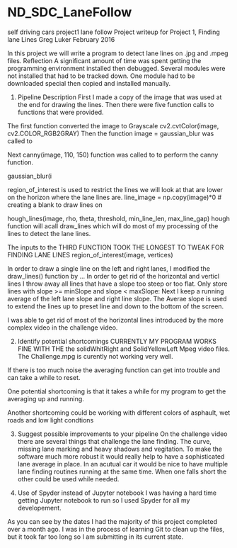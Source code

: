# ND_SDC_LaneFollow
self driving cars project1 lane follow
Project writeup for Project 1, Finding lane Lines
Greg Luker
February  2016


 In this project we will write a program to detect lane lines on .jpg and .mpeg files.
Reflection
A significant amount of time was spent getting the programming environment installed then debugged. Several modules were not installed that had to be tracked down. One module had to be downloaded special then copied and installed manually.

1. Pipeline Description
First I made a copy of the image that was used at the end for drawing the lines.
Then there were five function calls to functions that were provided.

The first function converted the  image to Grayscale  cv2.cvtColor(image, cv2.COLOR_RGB2GRAY) 
Then the function     image = gaussian_blur was called to

Next canny(image, 110, 150)  function was called to to perform the canny function.

 gaussian_blur(i

 region_of_interest is used to restrict the lines we will look at that are lower on the horizon where the lane lines are.
    line_image = np.copy(image)*0 # creating a blank to draw lines on

   hough_lines(image, rho, theta, threshold, min_line_len, max_line_gap)
hough function will acall draw_lines which will do most of my processing of the lines to detect the lane lines.

The inputs to the THIRD FUNCTION TOOK THE LONGEST TO TWEAK FOR FINDING LANE LINES
region_of_interest(image, vertices)

In order to draw a single line on the left and right lanes, I modified the draw_lines() function by ...
In order to get rid of the horizontal and verticl lines I throw away all lines that have a slope too steep or too flat. Only store lines with slope >= minSlope and slope < maxSlope:
Next I keep a running average of the left lane slope and right line slope.
The Averae slope is used to extend the lines up to preset line and down to the bottom of the screen.



I was able to get rid of most of the horizontal lines introduced by the more complex video in the challenge video.


2. Identify potential shortcomings
CURRENTLY MY PROGRAM WORKS FINE WITH THE the solidWhitRight and SolidYellowLeft Mpeg video files. The Challenge.mpg is curently not working very well.
 
 If there is too much noise the averaging function can get into trouble and can take a while to reset.
 
 
One potential shortcoming is that it takes a while for my program to get the averaging up and running.

Another shortcoming could be working with different colors of asphault, wet roads and low light condtions

3. Suggest possible improvements to your pipeline
On the challenge video there are several things that challenge the lane finding. The curve, missing lane marking and heavy shadows and vegitation.
To make the software much more robust it would really help to have a sophisticated lane average in place. In an acutual car it would be nice to have multiple lane finding routines running at the same time. When one falls short the other could be used while needed.

4. Use of Spyder instead of Jupyter notebook
 I was having a hard time getting Jupyter notebook to run so I used Spyder for all my developement.
 
 As you can see by the dates I had the majority of this project completed over a month ago. I was in the process of learning Git to clean up the files, but it took far too long so I am submitting in its current state.
 
 
